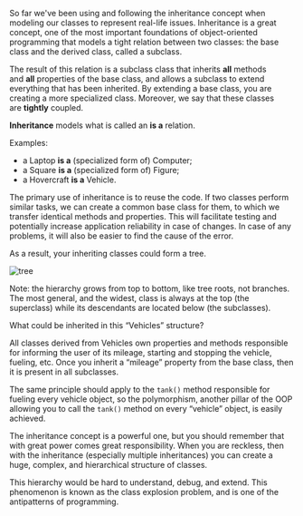 So far we've been using and following the inheritance concept when modeling our classes to represent real-life issues. Inheritance is a great concept, one of the most important foundations of object-oriented programming that models a tight relation between two classes: the base class and the derived class, called a subclass.

The result of this relation is a subclass class that inherits **all** methods and **all** properties of the base class, and allows a subclass to extend everything that has been inherited. By extending a base class, you are creating a more specialized class. Moreover, we say that these classes are **tightly** coupled.

**Inheritance** models what is called an **is a** relation.

Examples:

- a Laptop **is a** (specialized form of) Computer;
- a Square **is a** (specialized form of) Figure;
- a Hovercraft **is a** Vehicle.

The primary use of inheritance is to reuse the code. If two classes perform similar tasks, we can create a common base class for them, to which we transfer identical methods and properties. This will facilitate testing and potentially increase application reliability in case of changes. In case of any problems, it will also be easier to find the cause of the error.

As a result, your inheriting classes could form a tree.

  

![tree](https://edube.org/uploads/media/default/0001/01/tree.png)

  

Note: the hierarchy grows from top to bottom, like tree roots, not branches. The most general, and the widest, class is always at the top (the superclass) while its descendants are located below (the subclasses).

What could be inherited in this “Vehicles” structure?

All classes derived from Vehicles own properties and methods responsible for informing the user of its mileage, starting and stopping the vehicle, fueling, etc. Once you inherit a “mileage” property from the base class, then it is present in all subclasses.

The same principle should apply to the `tank()` method responsible for fueling every vehicle object, so the polymorphism, another pillar of the OOP allowing you to call the `tank()` method on every “vehicle” object, is easily achieved.

The inheritance concept is a powerful one, but you should remember that with great power comes great responsibility. When you are reckless, then with the inheritance (especially multiple inheritances) you can create a huge, complex, and hierarchical structure of classes.

This hierarchy would be hard to understand, debug, and extend. This phenomenon is known as the class explosion problem, and is one of the antipatterns of programming.

